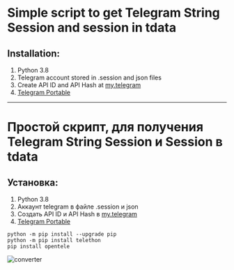 # Simple script to get Telegram String Session and session in tdata


## Installation:
1) Python 3.8
2) Telegram account stored in .session and json files
3) Create API ID and API Hash at [my.telegram](https://my.telegram.org)
4) [Telegram Portable](https://telegram.org/dl/desktop/win64_portable)
______________________________________________________________________________

# Простой скрипт, для получения Telegram String Session и Session в tdata

## Установка:
1) Python 3.8
2) Аккаунт telegram в файле .session и json
3) Создать API ID и API Hash в [my.telegram](https://my.telegram.org)
4) [Telegram Portable](https://telegram.org/dl/desktop/win64_portable)


```shell
python -m pip install --upgrade pip
python -m pip install telethon
pip install opentele
```

![converter](https://github.com/user-attachments/assets/242d1100-7598-4b75-8ea0-4291cd510897)
